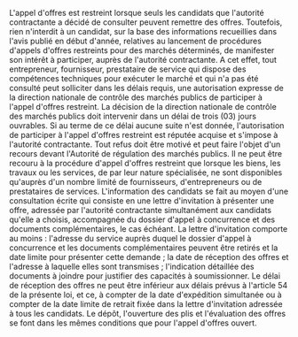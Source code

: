 
L'appel d'offres est restreint lorsque seuls les candidats que
l'autorité contractante a décidé de consulter peuvent remettre des
offres.
Toutefois, rien n'interdit à un candidat, sur la base des informations
recueillies dans l'avis publié en début d'année, relatives au
lancement de procédures d'appels d'offres restreints pour des marchés
déterminés, de manifester son intérêt à participer, auprès de l'autorité
contractante.
A cet effet, tout entrepreneur, fournisseur, prestataire de service qui
dispose des compétences techniques pour exécuter le marché et qui n'a
pas été consulté peut solliciter dans les délais requis, une
autorisation expresse de la direction nationale de contrôle des marchés
publics de participer à l'appel d'offres restreint.
La décision de la direction nationale de contrôle des marchés publics
doit intervenir dans un délai de trois (03) jours ouvrables. Si au terme
de ce délai aucune suite n'est donnée, l'autorisation de participer à
l'appel d'offres restreint est réputée acquise et s'impose à
l'autorité contractante.
Tout refus doit être motivé et peut faire l'objet d'un recours devant
l'Autorité de régulation des marchés publics.
Il ne peut être recouru à la procédure d'appel d'offres restreint que
lorsque les biens, les travaux ou les services, de par leur nature
spécialisée, ne sont disponibles qu'auprès d'un nombre limité de
fournisseurs, d'entrepreneurs ou de prestataires de services.
L'information des candidats se fait au moyen d'une consultation écrite
qui consiste en une lettre d'invitation à présenter une offre, adressée
par l'autorité contractante simultanément aux candidats qu'elle a
choisis, accompagnée du dossier d'appel à concurrence et des documents
complémentaires, le cas échéant.
La lettre d'invitation comporte au moins :
l'adresse du service auprès duquel le dossier d'appel à concurrence
et les documents complémentaires peuvent être retirés et la date
limite pour présenter cette demande ;
la date de réception des offres et l'adresse à laquelle elles sont
transmises ;
l'indication détaillée des documents à joindre pour justifier des
capacités à soumissionner.
Le délai de réception des offres ne peut être inférieur aux délais
prévus à l'article 54 de la présente loi, et ce, à compter de la date
d'expédition simultanée ou à compter de la date limite de retrait fixée
dans la lettre d'invitation adressée à tous les candidats.
Le dépôt, l'ouverture des plis et l'évaluation des offres se font dans
les mêmes conditions que pour l'appel d'offres ouvert.